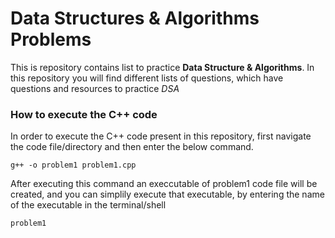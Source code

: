 # Data Structures & Algorithms Problems

This is repository contains list to practice **Data Structure & Algorithms**. In this repository you will find different lists of questions, which have questions and resources to practice *DSA*

### How to execute the C++ code
In order to execute the C++ code present in this repository, first navigate the code file/directory and then enter the below command.
```shell
g++ -o problem1 problem1.cpp
```
After executing this command an execcutable of problem1 code file will be created, and you can simplily execute that executable, by entering the name of the executable in the terminal/shell 
```shell
problem1
```